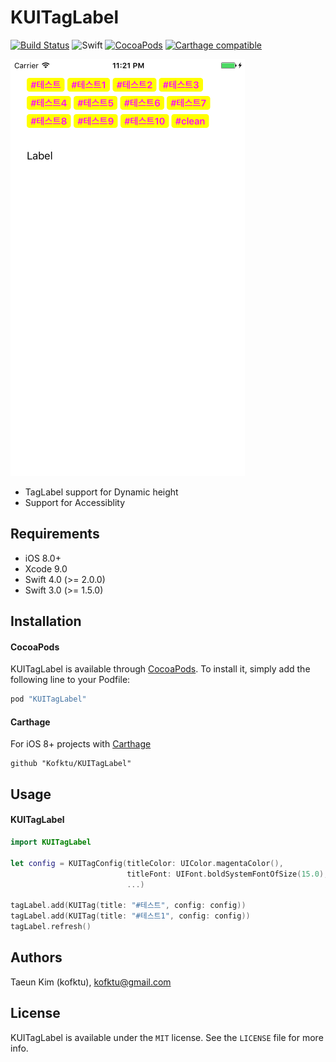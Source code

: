 # KUITagLabel

[![Build Status](https://travis-ci.org/Kofktu/KUITagLabel.svg?branch=master)](https://travis-ci.org/Kofktu/KUITagLabel)
![Swift](https://img.shields.io/badge/Swift-4.0-orange.svg)
[![CocoaPods](http://img.shields.io/cocoapods/v/KUITagLabel.svg?style=flat)](http://cocoapods.org/?q=name%3AKUITagLabel%20author%3AKofktu)
[![Carthage compatible](https://img.shields.io/badge/Carthage-compatible-4BC51D.svg?style=flat)](https://github.com/Carthage/Carthage)

![alt tag](ScreenShot/Sample.png)

- TagLabel support for Dynamic height
- Support for Accessiblity

## Requirements

- iOS 8.0+
- Xcode 9.0
- Swift 4.0 (>= 2.0.0)
- Swift 3.0 (>= 1.5.0)

## Installation

#### CocoaPods
KUITagLabel is available through [CocoaPods](http://cocoapods.org). To install
it, simply add the following line to your Podfile:

```ruby
pod "KUITagLabel"
```

#### Carthage
For iOS 8+ projects with [Carthage](https://github.com/Carthage/Carthage)

```
github "Kofktu/KUITagLabel"
```


## Usage

#### KUITagLabel
```Swift
import KUITagLabel

let config = KUITagConfig(titleColor: UIColor.magentaColor(),
                          titleFont: UIFont.boldSystemFontOfSize(15.0),
                          ...)

tagLabel.add(KUITag(title: "#테스트", config: config))
tagLabel.add(KUITag(title: "#테스트1", config: config))
tagLabel.refresh()


```

## Authors

Taeun Kim (kofktu), <kofktu@gmail.com>

## License

KUITagLabel is available under the ```MIT``` license. See the ```LICENSE``` file for more info.
